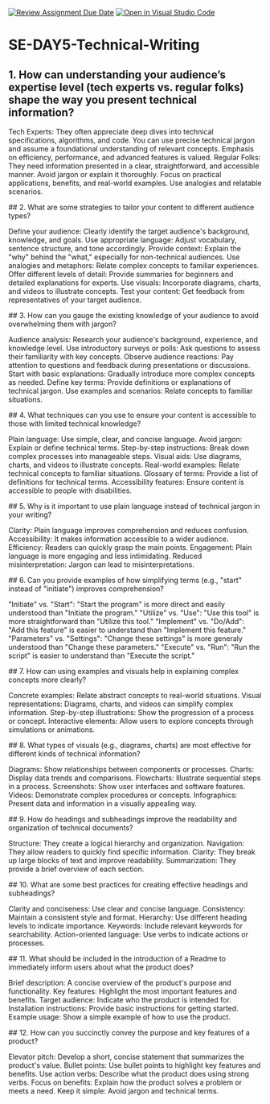 [![Review Assignment Due Date](https://classroom.github.com/assets/deadline-readme-button-22041afd0340ce965d47ae6ef1cefeee28c7c493a6346c4f15d667ab976d596c.svg)](https://classroom.github.com/a/zsAR-pyY)
[![Open in Visual Studio Code](https://classroom.github.com/assets/open-in-vscode-2e0aaae1b6195c2367325f4f02e2d04e9abb55f0b24a779b69b11b9e10269abc.svg)](https://classroom.github.com/online_ide?assignment_repo_id=18924130&assignment_repo_type=AssignmentRepo)
# SE-DAY5-Technical-Writing
## 1. How can understanding your audience’s expertise level (tech experts vs. regular folks) shape the way you present technical information?
<p>Tech Experts:
They often appreciate deep dives into technical specifications, algorithms, and code.
You can use precise technical jargon and assume a foundational understanding of relevant concepts.
Emphasis on efficiency, performance, and advanced features is valued.
Regular Folks:
They need information presented in a clear, straightforward, and accessible manner.
Avoid jargon or explain it thoroughly.
Focus on practical applications, benefits, and real-world examples.
Use analogies and relatable scenarios.</p>
## 2. What are some strategies to tailor your content to different audience types?
<p>Define your audience: Clearly identify the target audience's background, knowledge, and goals.
Use appropriate language: Adjust vocabulary, sentence structure, and tone accordingly.
Provide context: Explain the "why" behind the "what," especially for non-technical audiences.
Use analogies and metaphors: Relate complex concepts to familiar experiences.
Offer different levels of detail: Provide summaries for beginners and detailed explanations for experts.
Use visuals: Incorporate diagrams, charts, and videos to illustrate concepts.
Test your content: Get feedback from representatives of your target audience.</p>
## 3. How can you gauge the existing knowledge of your audience to avoid overwhelming them with jargon?
<p>Audience analysis: Research your audience's background, experience, and knowledge level.
Use introductory surveys or polls: Ask questions to assess their familiarity with key concepts.
Observe audience reactions: Pay attention to questions and feedback during presentations or discussions.
Start with basic explanations: Gradually introduce more complex concepts as needed.
Define key terms: Provide definitions or explanations of technical jargon.
Use examples and scenarios: Relate concepts to familiar situations.</p>
## 4. What techniques can you use to ensure your content is accessible to those with limited technical knowledge?
<p>Plain language: Use simple, clear, and concise language.
Avoid jargon: Explain or define technical terms.
Step-by-step instructions: Break down complex processes into manageable steps.
Visual aids: Use diagrams, charts, and videos to illustrate concepts.
Real-world examples: Relate technical concepts to familiar situations.
Glossary of terms: Provide a list of definitions for technical terms.
Accessibility features: Ensure content is accessible to people with disabilities.</p>
## 5. Why is it important to use plain language instead of technical jargon in your writing?
<p>Clarity: Plain language improves comprehension and reduces confusion.
Accessibility: It makes information accessible to a wider audience.
Efficiency: Readers can quickly grasp the main points.
Engagement: Plain language is more engaging and less intimidating.
Reduced misinterpretation: Jargon can lead to misinterpretations.</p>
## 6. Can you provide examples of how simplifying terms (e.g., "start" instead of "initiate") improves comprehension?
<p>"Initiate" vs. "Start": "Start the program" is more direct and easily understood than "Initiate the program."
"Utilize" vs. "Use": "Use this tool" is more straightforward than "Utilize this tool."
"Implement" vs. "Do/Add": "Add this feature" is easier to understand than "Implement this feature."
"Parameters" vs. "Settings": "Change these settings" is more generaly understood than "Change these parameters."
"Execute" vs. "Run": "Run the script" is easier to understand than "Execute the script."</p>
## 7. How can using examples and visuals help in explaining complex concepts more clearly?
<p>Concrete examples: Relate abstract concepts to real-world situations.
Visual representations: Diagrams, charts, and videos can simplify complex information.
Step-by-step illustrations: Show the progression of a process or concept.
Interactive elements: Allow users to explore concepts through simulations or animations.</p>
## 8. What types of visuals (e.g., diagrams, charts) are most effective for different kinds of technical information?
<p>Diagrams: Show relationships between components or processes.
Charts: Display data trends and comparisons.
Flowcharts: Illustrate sequential steps in a process.
Screenshots: Show user interfaces and software features.
Videos: Demonstrate complex procedures or concepts.
Infographics: Present data and information in a visually appealing way.</p>
## 9. How do headings and subheadings improve the readability and organization of technical documents?
<p>Structure: They create a logical hierarchy and organization.
Navigation: They allow readers to quickly find specific information.
Clarity: They break up large blocks of text and improve readability.
Summarization: They provide a brief overview of each section.</p>
## 10. What are some best practices for creating effective headings and subheadings?
<p>Clarity and conciseness: Use clear and concise language.
Consistency: Maintain a consistent style and format.
Hierarchy: Use different heading levels to indicate importance.
Keywords: Include relevant keywords for searchability.
Action-oriented language: Use verbs to indicate actions or processes.</p>
## 11. What should be included in the introduction of a Readme to immediately inform users about what the product does?
<p>Brief description: A concise overview of the product's purpose and functionality.
Key features: Highlight the most important features and benefits.
Target audience: Indicate who the product is intended for.
Installation instructions: Provide basic instructions for getting started.
Example usage: Show a simple example of how to use the product.</p>
## 12. How can you succinctly convey the purpose and key features of a product?
<p>Elevator pitch: Develop a short, concise statement that summarizes the product's value.
Bullet points: Use bullet points to highlight key features and benefits.
Use action verbs: Describe what the product does using strong verbs.
Focus on benefits: Explain how the product solves a problem or meets a need.
Keep it simple: Avoid jargon and technical terms.</p>
